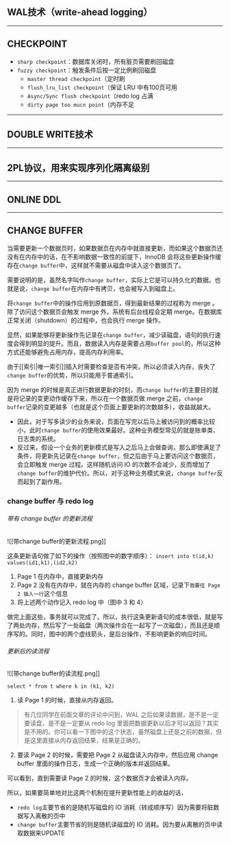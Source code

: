 ## WAL技术（write-ahead logging）

---

## CHECKPOINT
- `sharp checkpoint`：数据库关闭时，所有脏页需要刷回磁盘
- `fuzzy checkpoint`：触发条件后按一定比例刷回磁盘
	- `master thread checkpoint`（定时刷
	- `flush_lru_list checkpoint`（保证 LRU 中有100页可用
	- `Async/Sync flush checkpoint`（redo log 占满
	- `dirty page too mucn point`（内存不足


---
## DOUBLE WRITE技术

---
## 2PL协议，用来实现序列化隔离级别


---
## ONLINE DDL

---
## CHANGE BUFFER
当需要更新一个数据页时，如果数据页在内存中就直接更新，而如果这个数据页还没有在内存中的话，在不影响数据一致性的前提下，InnoDB 会将这些更新操作缓存在`change buffer`中，这样就不需要从磁盘中读入这个数据页了。

需要说明的是，虽然名字叫作`change buffer`，实际上它是可以持久化的数据。也就是说，`change buffer`在内存中有拷贝，也会被写入到磁盘上。

将`change buffer`中的操作应用到原数据页，得到最新结果的过程称为 merge 。除了访问这个数据页会触发 merge 外，系统有后台线程会定期 merge。在数据库正常关闭（shutdown）的过程中，也会执行 merge 操作。

显然，如果能够将更新操作先记录在`change buffer`，减少读磁盘，语句的执行速度会得到明显的提升。而且，数据读入内存是需要占用`buffer pool`的，所以这种方式还能够避免占用内存，提高内存利用率。

由于[[索引|唯一索引]]插入时需要检查是否有冲突，所以必须读入内存，丧失了`change buffer`的优势，所以只能用于普通索引。

因为 merge 的时候是真正进行数据更新的时刻，而`change buffer`的主要目的就是将记录的变更动作缓存下来，所以在一个数据页做 merge 之前，`change buffer`记录的变更越多（也就是这个页面上要更新的次数越多），收益就越大。

- 因此，对于写多读少的业务来说，页面在写完以后马上被访问到的概率比较小，此时`change buffer`的使用效果最好。这种业务模型常见的就是账单类、日志类的系统。
- 反过来，假设一个业务的更新模式是写入之后马上会做查询，那么即使满足了条件，将更新先记录在`change buffer`，但之后由于马上要访问这个数据页，会立即触发 merge 过程。这样随机访问 IO 的次数不会减少，反而增加了`change buffer`的维护代价。所以，对于这种业务模式来说，`change buffer`反而起到了副作用。

### change buffer 与 redo log

###### 带有 change buffer 的更新流程
![[带change buffer的更新流程.png]]

这条更新语句做了如下的操作（按照图中的数字顺序）：
`insert into t(id,k) values(id1,k1),(id2,k2)`
1. Page 1 在内存中，直接更新内存
2. Page 2 没有在内存中，就在内存的 change buffer 区域，记录下`我要往 Page 2 插入一行`这个信息
3. 将上述两个动作记入 redo log 中（图中 3 和 4）

做完上面这些，事务就可以完成了。所以，执行这条更新语句的成本很低，就是写了两处内存，然后写了一处磁盘（两次操作合在一起写了一次磁盘），而且还是顺序写的。同时，图中的两个虚线箭头，是后台操作，不影响更新的响应时间。

###### 更新后的读流程
![[带change buffer的读流程.png]]

`select * from t where k in (k1, k2)`

1. 读 Page 1 的时候，直接从内存返回。

>有几位同学在前面文章的评论中问到，WAL 之后如果读数据，是不是一定要读盘，是不是一定要从 redo log 里面把数据更新以后才可以返回？其实是不用的。你可以看一下图中的这个状态，虽然磁盘上还是之前的数据，但是这里直接从内存返回结果，结果是正确的。

2. 要读 Page 2 的时候，需要把 Page 2 从磁盘读入内存中，然后应用 change buffer 里面的操作日志，生成一个正确的版本并返回结果。

可以看到，直到需要读 Page 2 的时候，这个数据页才会被读入内存。

所以，如果要简单地对比这两个机制在提升更新性能上的收益的话，
- `redo log`主要节省的是随机写磁盘的 IO 消耗（转成顺序写）因为需要将脏数据写入离散的页中
- `change buffer`主要节省的则是随机读磁盘的 IO 消耗。因为要从离散的页中读取数据来UPDATE